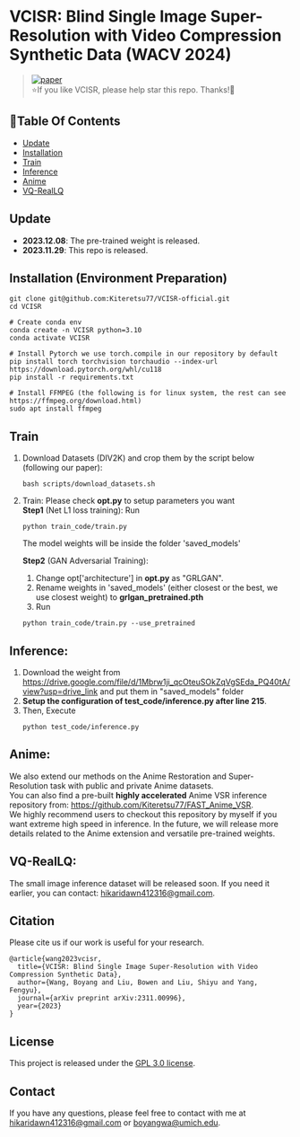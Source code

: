 # VCISR: Blind Single Image Super-Resolution with Video Compression Synthetic Data (WACV 2024)
> [![paper](https://img.shields.io/badge/Paper-<COLOR>.svg)](https://openaccess.thecvf.com/content/WACV2024/papers/Wang_VCISR_Blind_Single_Image_Super-Resolution_With_Video_Compression_Synthetic_Data_WACV_2024_paper.pdf)<br>
:star:If you like VCISR, please help star this repo. Thanks!:hugs:

## :book:Table Of Contents
- [Update](#update)
- [Installation](#installation)
- [Train](#train)
- [Inference](#inference)
- [Anime](#Anime)
- [VQ-RealLQ](#VQ-RealLQ)

## <a name="update"></a>Update
- **2023.12.08**: The pre-trained weight is released.
- **2023.11.29**: This repo is released.


## <a name="installation"></a> Installation (Environment Preparation)

```shell
git clone git@github.com:Kiteretsu77/VCISR-official.git
cd VCISR

# Create conda env
conda create -n VCISR python=3.10
conda activate VCISR

# Install Pytorch we use torch.compile in our repository by default
pip install torch torchvision torchaudio --index-url https://download.pytorch.org/whl/cu118
pip install -r requirements.txt

# Install FFMPEG (the following is for linux system, the rest can see https://ffmpeg.org/download.html)
sudo apt install ffmpeg
```



## <a name="train"></a> Train
1. Download Datasets (DIV2K) and crop them by the script below (following our paper):

    ```shell
    bash scripts/download_datasets.sh
    ```

2. Train: Please check **opt.py** to setup parameters you want\
    **Step1** (Net L1 loss training): Run 
    ```shell
    python train_code/train.py 
    ```
    The model weights will be inside the folder 'saved_models'

    **Step2** (GAN Adversarial Training): 
    1. Change opt['architecture'] in **opt.py** as "GRLGAN".
    2. Rename weights in 'saved_models' (either closest or the best, we use closest weight) to **grlgan_pretrained.pth**
    3. Run 
    ```shell
    python train_code/train.py --use_pretrained
    ```



## <a name="inference"></a> Inference:
1. Download the weight from https://drive.google.com/file/d/1Mbrw1ji_qcOteuSOkZqVgSEda_PQ40tA/view?usp=drive_link  and put them in "saved_models" folder
2. **Setup the configuration of test_code/inference.py after line 215**. 
2. Then, Execute 
    ```shell
    python test_code/inference.py
    ```

## <a name="Anime"></a> Anime:
We also extend our methods on the Anime Restoration and Super-Resolution task with public and private Anime datasets. \
You can also find a pre-built **highly accelerated** Anime VSR inference repository from: https://github.com/Kiteretsu77/FAST_Anime_VSR. \
We highly recommend users to checkout this repository by myself if you want extreme high speed in inference.
In the future, we will release more details related to the Anime extension and versatile pre-trained weights.

## <a name="VQ-RealLQ"></a> VQ-RealLQ:
The small image inference dataset will be released soon. If you need it earlier, you can contact: hikaridawn412316@gmail.com.



## Citation
Please cite us if our work is useful for your research.
```
@article{wang2023vcisr,
  title={VCISR: Blind Single Image Super-Resolution with Video Compression Synthetic Data},
  author={Wang, Boyang and Liu, Bowen and Liu, Shiyu and Yang, Fengyu},
  journal={arXiv preprint arXiv:2311.00996},
  year={2023}
}
```


## License
This project is released under the [GPL 3.0 license](LICENSE).

## Contact
If you have any questions, please feel free to contact with me at hikaridawn412316@gmail.com or boyangwa@umich.edu.

